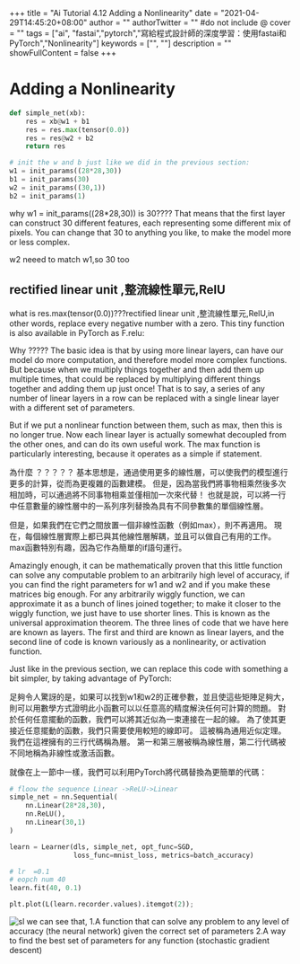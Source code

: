 +++
title = "Ai Tutorial 4.12 Adding a Nonlinearity"
date = "2021-04-29T14:45:20+08:00"
author = ""
authorTwitter = "" #do not include @
cover = ""
tags = ["ai", "fastai","pytorch","寫給程式設計師的深度學習：使用fastai和PyTorch","Nonlinearity"]
keywords = ["", ""]
description = ""
showFullContent = false
+++

# Adding a Nonlinearity

```py
def simple_net(xb): 
    res = xb@w1 + b1
    res = res.max(tensor(0.0))
    res = res@w2 + b2
    return res
```

```py
# init the w and b just like we did in the previous section:
w1 = init_params((28*28,30))
b1 = init_params(30)
w2 = init_params((30,1))
b2 = init_params(1)
```

why w1 = init_params((28*28,30)) is 30???? That means that the first layer can construct 30 different features, each representing some different mix of pixels. You can change that 30 to anything you like, to make the model more or less complex.

w2 neeed to match w1,so 30 too

## rectified linear unit ,整流線性單元,RelU

what is res.max(tensor(0.0))???rectified linear unit ,整流線性單元,RelU,in other words, replace every negative number with a zero. This tiny function is also available in PyTorch as F.relu:

Why ????? The basic idea is that by using more linear layers,  can have our model do more computation, and therefore model more complex functions. But because when we multiply things together and then add them up multiple times, that could be replaced by multiplying different things together and adding them up just once! That is to say, a series of any number of linear layers in a row can be replaced with a single linear layer with a different set of parameters.

But if we put a nonlinear function between them, such as max, then this is no longer true. Now each linear layer is actually somewhat decoupled from the other ones, and can do its own useful work. The max function is particularly interesting, because it operates as a simple if statement.

為什麼 ？？？？？ 基本思想是，通過使用更多的線性層，可以使我們的模型進行更多的計算，從而為更複雜的函數建模。 但是，因為當我們將事物相乘然後多次相加時，可以通過將不同事物相乘並僅相加一次來代替！ 也就是說，可以將一行中任意數量的線性層中的一系列序列替換為具有不同參數集的單個線性層。

但是，如果我們在它們之間放置一個非線性函數（例如max），則不再適用。 現在，每個線性層實際上都已與其他線性層解耦，並且可以做自己有用的工作。 max函數特別有趣，因為它作為簡單的if語句運行。

Amazingly enough, it can be mathematically proven that this little function can solve any computable problem to an arbitrarily high level of accuracy, if you can find the right parameters for w1 and w2 and if you make these matrices big enough. For any arbitrarily wiggly function, we can approximate it as a bunch of lines joined together; to make it closer to the wiggly function, we just have to use shorter lines. This is known as the universal approximation theorem. The three lines of code that we have here are known as layers. The first and third are known as linear layers, and the second line of code is known variously as a nonlinearity, or activation function.

Just like in the previous section, we can replace this code with something a bit simpler, by taking advantage of PyTorch:

足夠令人驚訝的是，如果可以找到w1和w2的正確參數，並且使這些矩陣足夠大，則可以用數學方式證明此小函數可以以任意高的精度解決任何可計算的問題。 對於任何任意擺動的函數，我們可以將其近似為一束連接在一起的線。 為了使其更接近任意擺動的函數，我們只需要使用較短的線即可。 這被稱為通用近似定理。 我們在這裡擁有的三行代碼稱為層。 第一和第三層被稱為線性層，第二行代碼被不同地稱為非線性或激活函數。

就像在上一節中一樣，我們可以利用PyTorch將代碼替換為更簡單的代碼：

```py
# floow the sequence Linear ->ReLU->Linear
simple_net = nn.Sequential(
    nn.Linear(28*28,30),
    nn.ReLU(),
    nn.Linear(30,1)
)
```

```py
learn = Learner(dls, simple_net, opt_func=SGD,
                loss_func=mnist_loss, metrics=batch_accuracy)
```

```py
# lr  =0.1
# eopch num 40
learn.fit(40, 0.1)
```

```py
plt.plot(L(learn.recorder.values).itemgot(2));
```

![sl](/img/ai_t/t1/sl.PNG)
we can see that, 1.A function that can solve any problem to any level of accuracy (the neural network) given the correct set of parameters
2.A way to find the best set of parameters for any function (stochastic gradient descent)
